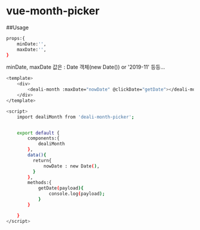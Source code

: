 # vue-month-picker

##Usage
```bash
props:{
    minDate:'',
    maxDate:'',
}
```

minDate, maxDate 값은 : Date 객체(new Date()) or '2019-11' 등등...

```bash
<template>
    <div>
        <deali-month :maxDate="nowDate" @clickDate="getDate"></deali-month>
    </div>
</template>

<script>
    import dealiMonth from 'deali-month-picker';


    export default {
        components:{
            dealiMonth
        },
        data(){
          return{
              nowDate : new Date(),
          }
        },
        methods:{
            getDate(payload){
                console.log(payload);
            }
        }

    }
</script>
```